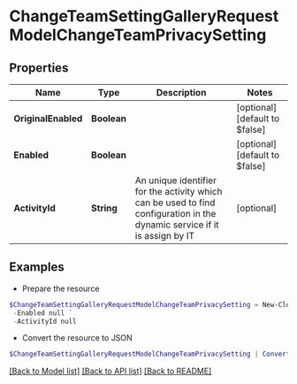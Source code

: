 # ChangeTeamSettingGalleryRequestModelChangeTeamPrivacySetting
## Properties

Name | Type | Description | Notes
------------ | ------------- | ------------- | -------------
**OriginalEnabled** | **Boolean** |  | [optional] [default to $false]
**Enabled** | **Boolean** |  | [optional] [default to $false]
**ActivityId** | **String** | An unique identifier for the activity which can be used to find configuration in the dynamic service if it is assign by IT | [optional] 

## Examples

- Prepare the resource
```powershell
$ChangeTeamSettingGalleryRequestModelChangeTeamPrivacySetting = New-Cloud.Governance.ClientChangeTeamSettingGalleryRequestModelChangeTeamPrivacySetting  -OriginalEnabled null `
 -Enabled null `
 -ActivityId null
```

- Convert the resource to JSON
```powershell
$ChangeTeamSettingGalleryRequestModelChangeTeamPrivacySetting | ConvertTo-JSON
```

[[Back to Model list]](../README.md#documentation-for-models) [[Back to API list]](../README.md#documentation-for-api-endpoints) [[Back to README]](../README.md)

